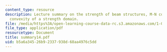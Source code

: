 ```yaml
---
content_type: resource
description: Lecture summary on the strength of beam structures, M-N coupling, and
  convexity of a strength domain.
file: /media/https%3A/open-learning-course-data-rc.s3.amazonaws.com/1-050-engineering-mechanics-i-fall-2007/b5a6a34526b92337938d68aa4976c5dd_summary14.pdf
file_type: application/pdf
resourcetype: Document
title: summary14.pdf
uid: b5a6a345-26b9-2337-938d-68aa4976c5dd
---
```

